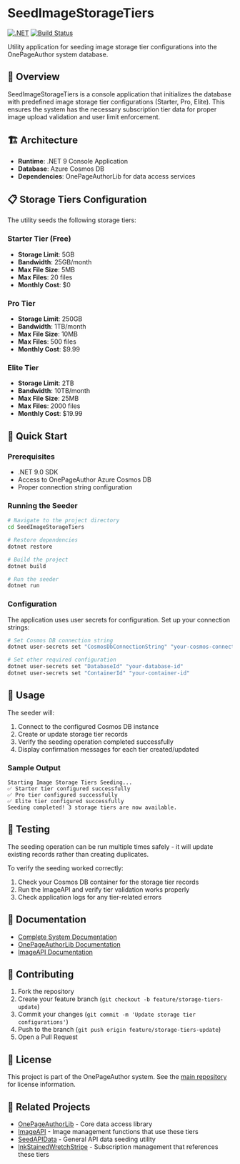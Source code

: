 # SeedImageStorageTiers

[![.NET](https://img.shields.io/badge/.NET-9.0-blue.svg)](https://dotnet.microsoft.com/download)
[![Build Status](https://github.com/utdcometsoccer/one-page-author-page-api/actions/workflows/main_onepageauthorapi.yml/badge.svg)](https://github.com/utdcometsoccer/one-page-author-page-api/actions/workflows/main_onepageauthorapi.yml)

Utility application for seeding image storage tier configurations into the OnePageAuthor system database.

## 🚀 Overview

SeedImageStorageTiers is a console application that initializes the database with predefined image storage tier configurations (Starter, Pro, Elite). This ensures the system has the necessary subscription tier data for proper image upload validation and user limit enforcement.

## 🏗️ Architecture

- **Runtime**: .NET 9 Console Application
- **Database**: Azure Cosmos DB
- **Dependencies**: OnePageAuthorLib for data access services

## 📋 Storage Tiers Configuration

The utility seeds the following storage tiers:

### Starter Tier (Free)
- **Storage Limit**: 5GB
- **Bandwidth**: 25GB/month
- **Max File Size**: 5MB
- **Max Files**: 20 files
- **Monthly Cost**: $0

### Pro Tier 
- **Storage Limit**: 250GB
- **Bandwidth**: 1TB/month  
- **Max File Size**: 10MB
- **Max Files**: 500 files
- **Monthly Cost**: $9.99

### Elite Tier
- **Storage Limit**: 2TB
- **Bandwidth**: 10TB/month
- **Max File Size**: 25MB
- **Max Files**: 2000 files  
- **Monthly Cost**: $19.99

## 🚀 Quick Start

### Prerequisites
- .NET 9.0 SDK
- Access to OnePageAuthor Azure Cosmos DB
- Proper connection string configuration

### Running the Seeder
```bash
# Navigate to the project directory
cd SeedImageStorageTiers

# Restore dependencies
dotnet restore

# Build the project
dotnet build

# Run the seeder
dotnet run
```

### Configuration

The application uses user secrets for configuration. Set up your connection strings:

```bash
# Set Cosmos DB connection string
dotnet user-secrets set "CosmosDbConnectionString" "your-cosmos-connection-string"

# Set other required configuration
dotnet user-secrets set "DatabaseId" "your-database-id"
dotnet user-secrets set "ContainerId" "your-container-id"
```

## 🔧 Usage

The seeder will:

1. Connect to the configured Cosmos DB instance
2. Create or update storage tier records
3. Verify the seeding operation completed successfully
4. Display confirmation messages for each tier created/updated

### Sample Output
```
Starting Image Storage Tiers Seeding...
✅ Starter tier configured successfully
✅ Pro tier configured successfully  
✅ Elite tier configured successfully
Seeding completed! 3 storage tiers are now available.
```

## 🧪 Testing

The seeding operation can be run multiple times safely - it will update existing records rather than creating duplicates.

To verify the seeding worked correctly:
1. Check your Cosmos DB container for the storage tier records
2. Run the ImageAPI and verify tier validation works properly
3. Check application logs for any tier-related errors

## 📖 Documentation

- [Complete System Documentation](../Complete-System-Documentation.md)
- [OnePageAuthorLib Documentation](../OnePageAuthorLib/README.md)
- [ImageAPI Documentation](../ImageAPI/README.md)

## 🤝 Contributing

1. Fork the repository
2. Create your feature branch (`git checkout -b feature/storage-tiers-update`)
3. Commit your changes (`git commit -m 'Update storage tier configurations'`)
4. Push to the branch (`git push origin feature/storage-tiers-update`)
5. Open a Pull Request

## 📄 License

This project is part of the OnePageAuthor system. See the [main repository](../) for license information.

## 🔗 Related Projects

- [OnePageAuthorLib](../OnePageAuthorLib/) - Core data access library
- [ImageAPI](../ImageAPI/) - Image management functions that use these tiers
- [SeedAPIData](../SeedAPIData/) - General API data seeding utility
- [InkStainedWretchStripe](../InkStainedWretchStripe/) - Subscription management that references these tiers